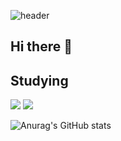 

![header](https://capsule-render.vercel.app/api?type=transparent&fontColor=703ee5&text=Pinethanku&height=170&fontSize=70&desc=And%20you?&descAlignY=75&descAlign=67.5)

## Hi there 👋

<!--
**Pinethanku/Pinethanku** is a ✨ _special_ ✨ repository because its `README.md` (this file) appears on your GitHub profile.

Here are some ideas to get you started:

- 🔭 I’m currently working on ...
- 🌱 I’m currently learning ...
- 👯 I’m looking to collaborate on ...
- 🤔 I’m looking for help with ...
- 💬 Ask me about ...
- 📫 How to reach me: ...
- 😄 Pronouns: ...
- ⚡ Fun fact: ...
-->



## Studying
<a><img src="https://img.shields.io/badge/C-9cf?style=flat-square&logo=C&logoColor=white"/></a>
<a><img src="https://img.shields.io/badge/Python-3766AB?style=flat-square&logo=Python&logoColor=white"/></a>


![Anurag's GitHub stats](https://github-readme-stats.vercel.app/api?username=Pinethanku&show_icons=true&theme=radical)
